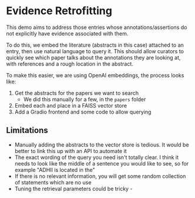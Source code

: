 # Evidence Retrofitting

This demo aims to address those entries whose annotations/assertions do not explicitly have evidence associated with them.

To do this, we embed the literature (abstracts in this case) attached to an entry, then use natural language to query it. This should allow curators to quickly see which paper talks about the annotations they are looking at, with references and a rough location in the abstract.

To make this easier, we are using OpenAI embeddings, the process looks like:

1. Get the abstracts for the papers we want to search
    * We did this manually for a few, in the `papers` folder
2. Embed each and place in a FAISS vector store
3. Add a Gradio frontend and some code to allow querying


## Limitations
- Manually adding the abstracts to the vector store is tedious. It would be better to link this up with an API to automate it
- The exact wording of the query you need isn't totally clear. I think it needs to look like the middle of a sentence you would like to see, so for example "ADHII is located in the" 
- If there is no relevant information, you will get some random collection of statements which are no use
- Tuning the retrieval parameters could be tricky - 
